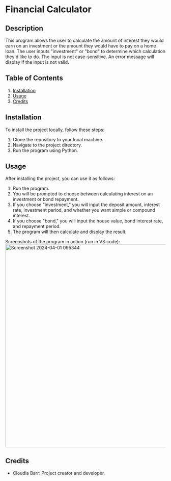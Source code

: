 # Financial Calculator

## Description
This program allows the user to calculate the amount of interest they would earn on an investment or the amount they would have to pay on a home loan. The user inputs "investment" or "bond" to determine which calculation they'd like to do. The input is not case-sensitive. An error message will display if the input is not valid.

## Table of Contents
1. [Installation](#installation)
2. [Usage](#usage)
3. [Credits](#credits)

## Installation
To install the project locally, follow these steps:
1. Clone the repository to your local machine.
2. Navigate to the project directory.
3. Run the program using Python.

## Usage
After installing the project, you can use it as follows:
1. Run the program.
2. You will be prompted to choose between calculating interest on an investment or bond repayment.
3. If you choose "investment," you will input the deposit amount, interest rate, investment period, and whether you want simple or compound interest.
4. If you choose "bond," you will input the house value, bond interest rate, and repayment period.
5. The program will then calculate and display the result.

Screenshots of the program in action (run in VS code):
<img width="637" alt="Screenshot 2024-04-01 095344" src="https://github.com/CloudiaRose/financecalculator/assets/153822165/6956c402-32bd-4386-8fbd-dbc6cddd4047">

## Credits
- Cloudia Barr: Project creator and developer.
